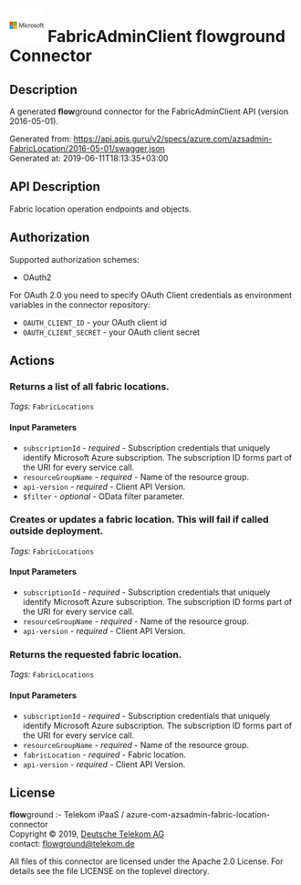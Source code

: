 # ![LOGO](logo.png) FabricAdminClient **flow**ground Connector

## Description

A generated **flow**ground connector for the FabricAdminClient API (version 2016-05-01).

Generated from: https://api.apis.guru/v2/specs/azure.com/azsadmin-FabricLocation/2016-05-01/swagger.json<br/>
Generated at: 2019-06-11T18:13:35+03:00

## API Description

Fabric location operation endpoints and objects.

## Authorization

Supported authorization schemes:
- OAuth2

For OAuth 2.0 you need to specify OAuth Client credentials as environment variables in the connector repository:
* `OAUTH_CLIENT_ID` - your OAuth client id
* `OAUTH_CLIENT_SECRET` - your OAuth client secret

## Actions

### Returns a list of all fabric locations.

*Tags:* `FabricLocations`

#### Input Parameters
* `subscriptionId` - _required_ - Subscription credentials that uniquely identify Microsoft Azure subscription. The subscription ID forms part of the URI for every service call.
* `resourceGroupName` - _required_ - Name of the resource group.
* `api-version` - _required_ - Client API Version.
* `$filter` - _optional_ - OData filter parameter.

### Creates or updates a fabric location.  This will fail if called outside deployment.

*Tags:* `FabricLocations`

#### Input Parameters
* `subscriptionId` - _required_ - Subscription credentials that uniquely identify Microsoft Azure subscription. The subscription ID forms part of the URI for every service call.
* `resourceGroupName` - _required_ - Name of the resource group.
* `api-version` - _required_ - Client API Version.

### Returns the requested fabric location.

*Tags:* `FabricLocations`

#### Input Parameters
* `subscriptionId` - _required_ - Subscription credentials that uniquely identify Microsoft Azure subscription. The subscription ID forms part of the URI for every service call.
* `resourceGroupName` - _required_ - Name of the resource group.
* `fabricLocation` - _required_ - Fabric location.
* `api-version` - _required_ - Client API Version.

## License

**flow**ground :- Telekom iPaaS / azure-com-azsadmin-fabric-location-connector<br/>
Copyright © 2019, [Deutsche Telekom AG](https://www.telekom.de)<br/>
contact: flowground@telekom.de

All files of this connector are licensed under the Apache 2.0 License. For details
see the file LICENSE on the toplevel directory.
